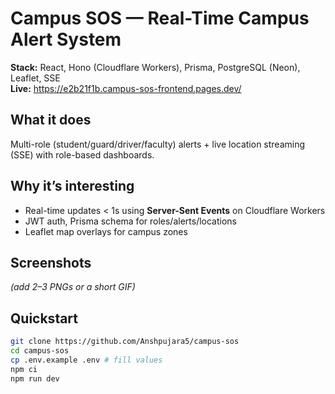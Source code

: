 # Campus SOS — Real-Time Campus Alert System

**Stack:** React, Hono (Cloudflare Workers), Prisma, PostgreSQL (Neon), Leaflet, SSE  
**Live:** https://e2b21f1b.campus-sos-frontend.pages.dev/

## What it does
Multi-role (student/guard/driver/faculty) alerts + live location streaming (SSE) with role-based dashboards.

## Why it’s interesting
- Real-time updates < 1s using **Server-Sent Events** on Cloudflare Workers
- JWT auth, Prisma schema for roles/alerts/locations
- Leaflet map overlays for campus zones

## Screenshots
_(add 2–3 PNGs or a short GIF)_

## Quickstart
```bash
git clone https://github.com/Anshpujara5/campus-sos
cd campus-sos
cp .env.example .env # fill values
npm ci
npm run dev
